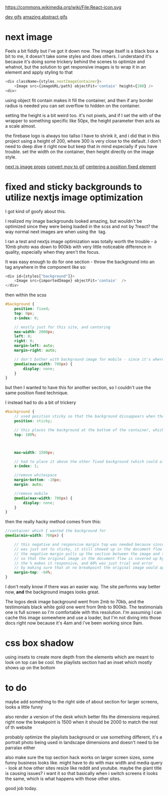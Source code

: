 https://commons.wikimedia.org/wiki/File:React-icon.svg

[dev gifs](https://giphy.com/devrock/)
[amazing abstract gifs](https://giphy.com/xponentialdesign)

# next image
Feels a bit fiddly but I've got it down now. The image itself is a black box a bit to me, it doesn't take some styles and does others. I understand it's because it's doing some trickery behind the scenes to optimize and whatnot, but the solution to get responsive images is to wrap it in an element and apply styling to that

```js
<div className={styles.nextImageContainer}>
    <Image src={imageURL/path} objectFit='contain' height={200} />
<div>
```

using object fit contain makes it fill the container, and then if any border radius is needed you can set overflow to hidden on the container.

setting the height is a bit weird too. it's not pixels, and if I set the with of the wrapper to something specific like 50px, the height parameter then acts as a scale almost.

the firebase logo is always too tallso I have to shrink it, and i did that in this project using a height of 200, where 300 is very close to the default. I don't need to deep dive it right now but keep that in mind especially if you have trouble. set the width on the container, then height directly on the image style.


[next js image props](https://refine.dev/blog/using-next-image/)
[convert mov to gif](https://www.adobe.com/express/feature/video/convert/mov-to-gif)
[centering a position fixed element](https://stackoverflow.com/a/2006008/19101255)


# fixed and sticky backgrounds to utilize nextjs image optimization

I got kind of goofy about this.

I realized my image backgrounds looked amazing, but wouldn't be optimized since they were being loaded in the  scss and not by ?react? the way normal next images are when using the <Image /> tag.

I ran a test and nextjs image optimization was totally worth the trouble - a 10mb photo was down to 900kb with very little noticeable difference in quality, especially when they aren't the focus.

It was easy enough to do for one section - throw the background into an <Image /> tag anywhere in the component like so:

```js
<div id={styles["background"]}>
    <Image src={importedImage} objectFit='contain'  />
</div>
```

then within the scss

```scss
#background {
    position: fixed;
    top: 0px;
    z-index: 0;

    // mostly just for this site, and centering
    max-width: 2000px;
    left: 0;
    right: 0; 
    margin-left: auto; 
    margin-right: auto;

    // don't bother with background image for mobile - since it's where poor connections are more likely
    @media(max-width: 700px) {
        display: none;
    }
}
```

but then I wanted to have this for another section, so I couldn't use the same position fixed technique.

I instead had to do a bit of trickery

```scss
#background {
    // used position sticky so that the background dissappears when the section scrolls away
    position: sticky;

    // this places the background at the bottom of the container, which is where the section I wanted it was
    top: 100%;



    max-width: 1500px;

    // had to place it above the other fixed background (which could also probably just use this method and this wouldn't be needed but not doing this also lets me reuse that background later)
    z-index: 1;

    //remove whitespace
    margin-bottom: -10px;
    margin: auto;

    //remove mobile
    @media(max-width: 700px) {
        display: none;
    }
}
```

then the really hacky method comes from this:

```scss
//container which I wanted the background for
@media(min-width: 700px) {

    // this negative and responsive margin top was needed because since the background image 
    // was just set to sticky, it still showed up in the document flow
    // the negative margin pulls up the section between the image and the container its meant for
    // so that the original image in the document flow is covered up by something of a higher z-index
    // the % makes it responsive, and 60% was just trial and error 
    // by making sure that at no breakpoint the original image would appear
    margin-top: -60%;
}
```

I don't really know if there was an easier way. The site performs way better now, **and** the background images looks great. 

The logos desk image background went from 2mb to 70kb, and the testimonials black white gold one went from 9mb to 900kb. The testimonials one is full screen so I'm comfortable with this resolution. I'm assuming I can cache this image somewhere and use a loader, but I'm not diving into those docs right now because it's 4am and i've been working since 9am.

# css box shadow

using insets to create more depth from the elements which are meant to look on top can be cool. the playlists section had an inset which mostly shows up on the bottom



# to do

maybe add something to the right side of about section for larger screens, looks a little funny

also render a version of the desk which better fits the dimensions required. right now the breakpoint is 1500 when it should be 2000 to match the rest of th website

probably optimize the playlists background or use something different, it's a portrait photo being used in landscape dimensions and doesn't need to be parralax either

also make sure the top section hack works on larger screen sizes, some funny business looks like. might have to do with max width and media query - look at how other sites resize like reddit and youtube. maybe the giant title is causing issues? i want it so that basically when i switch screens it looks the same, which is what happens with those other sites. 

good job today.